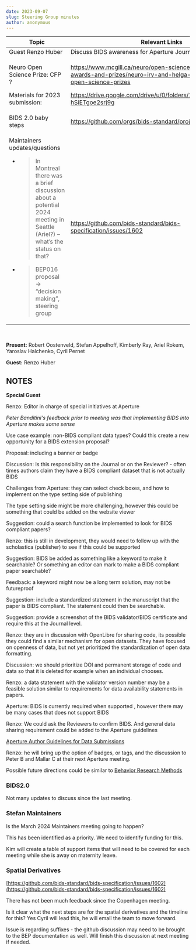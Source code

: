 ```yaml
---
date: 2023-09-07
slug: Steering Group minutes
author: anonymous
---
```


<!-- more -->

<table>
 <thead>
  <tr class="header">
   <th>
    <strong>
     Topic
    </strong>
   </th>
   <th>
    <strong>
     Relevant Links
    </strong>
   </th>
  </tr>
 </thead>
 <tbody>
  <tr class="odd">
   <td>
    Guest Renzo Huber
   </td>
   <td>
    Discuss BIDS awareness for Aperture Journal
   </td>
  </tr>
  <tr class="even">
   <td>
    <p>
     Neuro Open Science Prize: CFP ?
    </p>
    <p>
     Materials for 2023 submission:
    </p>
   </td>
   <td>
    <p>
     <a href="https://www.mcgill.ca/neuro/open-science/open-science-awards-and-prizes/neuro-irv-and-helga-cooper-foundation-open-science-prizes">
      <span class="underline">
       https://www.mcgill.ca/neuro/open-science/open-science-awards-and-prizes/neuro-irv-and-helga-cooper-foundation-open-science-prizes
      </span>
     </a>
    </p>
    <p>
     <a href="https://drive.google.com/drive/u/0/folders/1G9sOijuGGBovIy_M_-hSiETgoe2srj9g">
      <span class="underline">
       https://drive.google.com/drive/u/0/folders/1G9sOijuGGBovIy_M_-hSiETgoe2srj9g
      </span>
     </a>
    </p>
   </td>
  </tr>
  <tr class="odd">
   <td>
    BIDS 2.0 baby steps
   </td>
   <td>
    <a href="https://github.com/orgs/bids-standard/projects/10">
     <span class="underline">
      https://github.com/orgs/bids-standard/projects/10
     </span>
    </a>
   </td>
  </tr>
  <tr class="even">
   <td>
    <p>
     Maintainers updates/questions
    </p>
    <ul>
     <li>
      <blockquote>
       <p>
        In Montreal there was a brief discussion about a potential 2024 meeting in Seattle (Ariel?) – what’s the status on that?
       </p>
      </blockquote>
     </li>
     <li>
      <blockquote>
       <p>
        BEP016 proposal → “decision making”, steering group
       </p>
      </blockquote>
     </li>
    </ul>
   </td>
   <td>
    <a href="https://github.com/bids-standard/bids-specification/issues/1602">
     <span class="underline">
      https://github.com/bids-standard/bids-specification/issues/1602
     </span>
    </a>
   </td>
  </tr>
 </tbody>
</table>

<br>

**Present:** Robert Oostenveld, Stefan Appelhoff, Kimberly Ray, Ariel
Rokem, Yaroslav Halchenko, Cyril Pernet

**Guest:** Renzo Huber

## NOTES

**Special Guest**

Renzo: Editor in charge of special initiatives at Aperture

_Peter Banditini's feedback prior to meeting was that implementing BIDS
into Aperture makes some sense_

Use case example: non-BIDS compliant data types? Could this create a new
opportunity for a BIDS extension proposal?

Proposal: including a banner or badge

Discussion: Is this responsibility on the Journal or on the Reviewer? -
often times authors claim they have a BIDS compliant dataset that is not
actually BIDS

Challenges from Aperture: they can select check boxes, and how to
implement on the type setting side of publishing

The type setting side might be more challenging, however this could be
something that could be added on the website viewer

Suggestion: could a search function be implemented to look for BIDS
compliant papers?

Renzo: this is still in development, they would need to follow up with
the scholastica (publisher) to see if this could be supported

Suggestion: BIDS be added as something like a keyword to make it
searchable? Or something an editor can mark to make a BIDS compliant
paper searchable?

Feedback: a keyword might now be a long term solution, may not be
futureproof

Suggestion: include a standardized statement in the manuscript that the
paper is BIDS compliant. The statement could then be searchable.

Suggestion: provide a screenshot of the BIDS validator/BIDS certificate
and require this at the Journal level.

Renzo: they are in discussion with OpenLibre for sharing code, its
possible they could find a similar mechanism for open datasets. They
have focused on openness of data, but not yet prioritized the
standardization of open data formatting.

Discussion: we should prioritize DOI and permanent storage of code and
data so that it is deleted for example when an individual chooses.

Renzo: a data statement with the validator version number may be a
feasible solution similar to requirements for data availability
statements in papers.

Aperture: BIDS is currently required when supported , however there may
be many cases that does not support BIDS

Renzo: We could ask the Reviewers to confirm BIDS. And general data
sharing requirement could be added to the Aperture guidelines

[Aperture Author Guidelines for Data
Submissions](https://docs.google.com/document/d/1oy8OhHb9_vk2zVYXXjMSD5XGnL-2P0-LieMv0Y3N8KU/edit)

Renzo: he will bring up the option of badges, or tags, and the
discussion to Peter B and Mallar C at their next Aperture meeting.

Possible future directions could be similar to [Behavior Research
Methods](https://www.springer.com/journal/13428/submission-guidelines#Instructions%20for%20Authors_Open%20Practices)

### BIDS2.0

Not many updates to discuss since the last meeting.

### Stefan Maintainers

Is the March 2024 Maintainers meeting going to happen?

This has been identified as a priority. We need to identify funding for
this.

Kim will create a table of support items that will need to be covered
for each meeting while she is away on maternity leave.

### Spatial Derivatives

[https://github.com/bids-standard/bids-specification/issues/1602](https://github.com/bids-standard/bids-specification/issues/1602)

There has not been much feedback since the Copenhagen meeting.

Is it clear what the next steps are for the spatial derivatives and the
timeline for this? Yes Cyril will lead this, he will email the team to
move forward.

Issue is regarding suffixes - the github discussion may need to be
brought to the BEP documentation as well. Will finish this discussion at
next meeting if needed.
